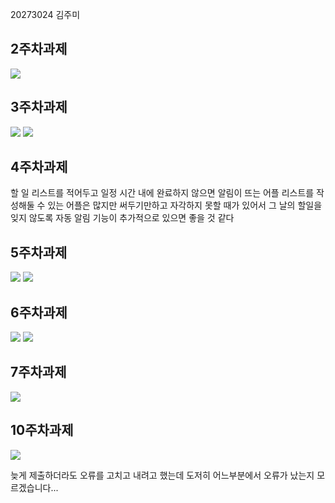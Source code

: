 20273024 김주미

## 2주차과제
<img width="" height="" src="./png/캡처 (1).png"></img>

## 3주차과제
<img width="" height="" src="./png/캡처.PNG"></img>
<img width="" height="" src="./png/캡처2.PNG"></img>

## 4주차과제

할 일 리스트를 적어두고 일정 시간 내에 완료하지 않으면 알림이 뜨는 어플
리스트를 작성해둘 수 있는 어플은 많지만 써두기만하고 자각하지 못할 때가 있어서
그 날의 할일을 잊지 않도록 자동 알림 기능이 추가적으로 있으면 좋을 것 같다

## 5주차과제
<img width="" height="" src="./png/cat.PNG"></img>
<img width="" height="" src="./png/dog.PNG"></img>

## 6주차과제
<img width="" height="" src="./png/capture1.PNG"></img>
<img width="" height="" src="./png/capture2.PNG"></img>

## 7주차과제
<img width="" height="" src="./png/d.PNG"></img>

## 10주차과제
<img width="" height="" src="./png/오류.PNG"></img>

늦게 제출하더라도 오류를 고치고 내려고 했는데 도저히 어느부분에서 오류가 났는지 모르겠습니다...
